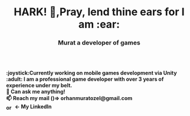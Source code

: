 <h1 align="center">HARK! 👋,Pray, lend thine ears for I am :ear:</h1>
<h3 align="center">Murat a developer of games </h3>
<br> <br> 
<p>
<b>:joystick:Currently working on mobile games development via Unity<br> 
:adult: I am a professional game developer with over 3 years of experience under my belt.<br>
💬 Can ask me anything!<br> 
📫 Reach my mail ()=> orhanmuratozel@gmail.com
<br>
<a href="https://linkedin.com/in/orhanmuratozel" target="blank"><img align="center" src="https://raw.githubusercontent.com/rahuldkjain/github-profile-readme-generator/master/src/images/icons/Social/linked-in-alt.svg" alt="orhanmuratozel" height="15" width="20" /></a> <- My LinkedIn
</b></p>
